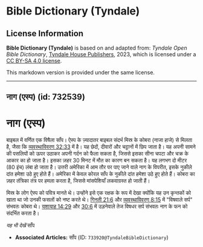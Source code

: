 # Bible Dictionary (Tyndale)

## License Information

**Bible Dictionary (Tyndale)** is based on and adapted from: _Tyndale Open Bible Dictionary_, [Tyndale House Publishers](https://tyndaleopenresources.com/), 2023, which is licensed under a [CC BY-SA 4.0 license](https://creativecommons.org/licenses/by-sa/4.0/legalcode.en).

This markdown version is provided under the same license.



--------------------------------

## नाग (एस्प) (id: 732539)

नाग (एस्प)
==========

बाइबल में वर्णित एक विषैला साँप। ऐस्प के ज़्यादातर बाइबल संदर्भ मिस्र के कोबरा (नाजा हाजे) से मिलता है, जैसा कि [व्यवस्थाविवरण 32:33](https://ref.ly/Deut32:33) में है। यह छेदों, दीवारों और चट्टानों में छिप जाता है। यह अपनी सामने की पसलियों को ऊपर उठाकर अपनी गर्दन को फैला सकता है, जिससे इसका सीना चपटा और चक्र के आकार का हो जाता है। इसका ज़हर 30 मिनट में मौत का कारण बन सकता है। यह लगभग दो मीटर (80 इंच) लंबा हो जाता है। उत्तरी अमेरिका में आम तौर पर पाए जाने वाले नाग के विपरीत, इसके नुकीले दांत हमेशा उठे हुए होते हैं। अमेरिका में केवल कोरल साँप के नुकीले दांत हमेशा उठे हुए होते हैं। कोबरा का ज़हर तंत्रिका तंत्र पर हमला करता है, जिससे मांसपेशियाँ लकवाग्रस्त हो जाती हैं।

मिस्र के लोग ऐस्प को पवित्र मानते थे। उन्होंने इसे एक रक्षक के रूप में देखा क्योंकि यह उन कृन्तकों को खाता था जो उनकी फसलों को नष्ट करते थे। [गिनती 21:6](https://ref.ly/Num21:6) और [व्यवस्थाविवरण 8:15](https://ref.ly/Deut8:15) में "विषवाले सर्प" संभवतः कोबरा थे। [यशायाह 14:29](https://ref.ly/Isa14:29) और [30:6](https://ref.ly/Isa30:6) में उड़नेवाले तेज विषधर सर्प संभवतः नाग के फन को संदर्भित करता है।

*यह भी देखें* साँप 

* **Associated Articles:** साँप (ID: `733920@TyndaleBibleDictionary`)

